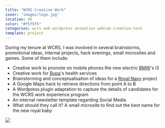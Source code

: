 ```yaml
---
title: "WCRS Creative Work"
cover: "images/logo.jpg"
location: UK
color: "#f5f5f5"
categories: wcrs web wordpress animation webcam creative-tech
template: project
---
```


During my tenure at WCRS, I was involved in several brainstorms, promotional ideas, internal projects, hack evenings, small microsites and games. Some of them include:

* Creative work to promote on mobile phones the new electric [BMW](https://www.bmw.co.uk)'s i3
* Creative work for [Bupa](https://www.bupa.com/)'s health services
* Brainstorming and conceptualisation of ideas for a [Royal Navy](https://www.royalnavy.mod.uk/) project
* A Google Maps hack to retrieve directions from point A to B
* A Wordpress plugin adaptation to capture the details of candidates for the WCRS work experience program
* An internal newsletter template regarding Social Media
* What should they call it? A small microsite to find out the best name for the new royal baby

![](/work/wcrs/images/1.jpg)
